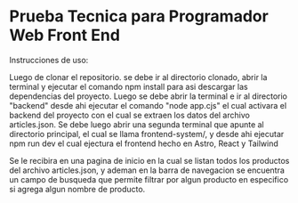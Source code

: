 # Prueba Tecnica para Programador Web Front End

Instrucciones de uso:

Luego de clonar el repositorio. se debe ir al directorio clonado, abrir la terminal y ejecutar el comando npm install para asi descargar las dependencias del proyecto. 
Luego se debe abrir la terminal e ir al directorio "backend" desde ahi ejecutar el comando "node app.cjs" el cual activara el backend del proyecto con el cual se extraen los datos del archivo articles.json.
Se debe luego abrir una segunda terminal que apunte al directorio principal, el cual se llama frontend-system/, y desde ahi ejecutar npm run dev el cual ejectura el frontend hecho en Astro, React y Tailwind

Se le recibira en una pagina de inicio en la cual se listan todos los productos del archivo articles.json, y ademan en la barra de navegacion se encuentra un campo de busqueda que permite filtrar por
algun producto en especifico si agrega algun nombre de producto.


